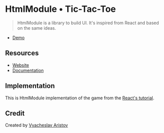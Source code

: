 # HtmlModule • Tic-Tac-Toe

> HtmlModule is a library to build UI.
It's inspired from React and based on the same ideas.

- [Demo](https://aristov.github.io/htmlmodule-tictactoe)

## Resources

- [Website](https://aristov.github.io/htmlmodule)
- [Documentation](https://github.com/aristov/htmlmodule/blob/master/README.md)

## Implementation

This is HtmlModule implementation of the game from the [React's tutorial](https://reactjs.org/tutorial/tutorial.html). 

## Credit

Created by [Vyacheslav Aristov](https://github.com/aristov)
